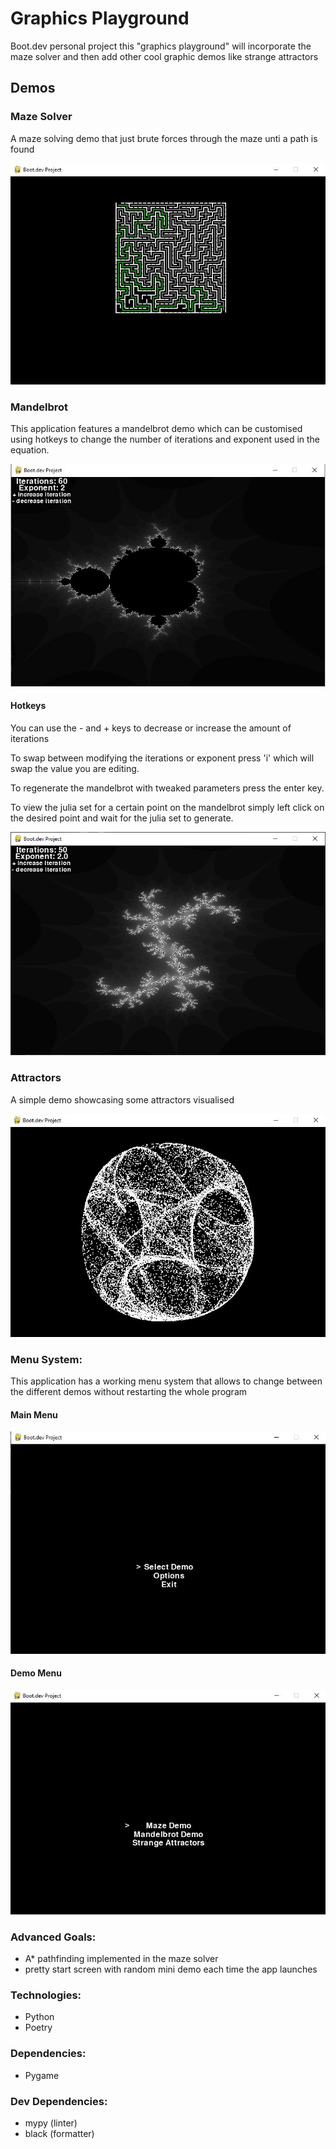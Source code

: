 # Graphics Playground

Boot.dev personal project this "graphics playground" will
incorporate the maze solver and then add other cool graphic
demos like strange attractors 

## Demos

### Maze Solver

A maze solving demo that just brute forces through the maze unti
a path is found

![Maze Demo](https://github.com/Alextibtab/graphics-playground/raw/master/examples/maze/solved_maze.JPG)

### Mandelbrot

This application features a mandelbrot demo which can be customised using hotkeys
to change the number of iterations and exponent used in the equation.

![Mandelbrot Set](https://github.com/Alextibtab/graphics-playground/raw/master/examples/mandelbrot/mandelbrot.JPG)

#### Hotkeys
You can use the - and + keys to decrease or increase the amount of iterations

To swap between modifying the iterations or exponent press 'i' which will swap
the value you are editing.

To regenerate the mandelbrot with tweaked parameters press the enter key.

To view the julia set for a certain point on the mandelbrot simply left
click on the desired point and wait for the julia set to generate.

![Julia Set](https://github.com/Alextibtab/graphics-playground/raw/master/examples/mandelbrot/julia_set_1.png)

### Attractors

A simple demo showcasing some attractors visualised

![Clifford Attractor](https://github.com/Alextibtab/graphics-playground/raw/master/examples/attractors/clifford_attractor.JPG)

### Menu System:
This application has a working menu system that allows to change between the different demos without restarting the whole program

#### Main Menu
![Main Menu](https://github.com/Alextibtab/graphics-playground/raw/master/examples/menu_system/main_menu.JPG)

#### Demo Menu
![Demo Menu](https://github.com/Alextibtab/graphics-playground/raw/master/examples/menu_system/demo_menu.JPG)

### Advanced Goals:
- A* pathfinding implemented in the maze solver
- pretty start screen with random mini demo each time the app launches

### Technologies:
- Python
- Poetry

### Dependencies:
- Pygame

### Dev Dependencies:
- mypy (linter)
- black (formatter)
